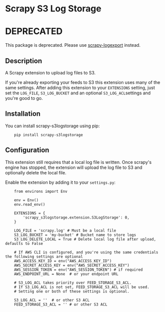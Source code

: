 
# Scrapy S3 Log Storage

# **DEPRECATED**

This package is deprecated. Please use [scrapy-logexport](https://pypi.org/project/scrapy-logexport/) instead.


## Description
A Scrapy extension to upload log files to S3.

If you're already exporting your feeds to S3 this extension uses many of the same settings. After adding this extension to your `EXTENSIONS` setting, just set the `LOG_FILE`, `S3_LOG_BUCKET` and an optional `S3_LOG_ACL`settings and you're good to go.

## Installation
You can install scrapy-s3logstorage using pip:
```
    pip install scrapy-s3logstorage
```

## Configuration

This extension still requires that a local log file is written. Once scrapy's engine has stopped, the extension will upload the log file to S3 and optionally delete the local file.

Enable the extension by adding it to your `settings.py`:
```
    from environs import Env

    env = Env()  
    env.read_env() 

    EXTENSIONS = {
        'scrapy_s3logstorage.extension.S3LogStorage': 0,
    }

    LOG_FILE = 'scrapy.log' # Must be a local file
    S3_LOG_BUCKET = 'my-bucket' # Bucket name to store logs
    S3_LOG_DELETE_LOCAL = True # Delete local log file after upload, defaults to False

    # If AWS CLI is configured, and you're using the same credentials the following settings are optional
    AWS_ACCESS_KEY_ID = env("AWS_ACCESS_KEY_ID")
    AWS_SECRET_ACCESS_KEY = env("AWS_SECRET_ACCESS_KEY")
    AWS_SESSION_TOKEN = env("AWS_SESSION_TOKEN") # if required
    AWS_ENDPOINT_URL = None  # or your endpoint URL

    # S3_LOG_ACL takes priority over FEED_STORAGE_S3_ACL.
    # If S3_LOG_ACL is not set, FEED_STORAGE_S3_ACL will be used.
    # Setting one or both of these settings is optional.

    S3_LOG_ACL = ''  # or other S3 ACL
    FEED_STORAGE_S3_ACL = '' # or other S3 ACL
```